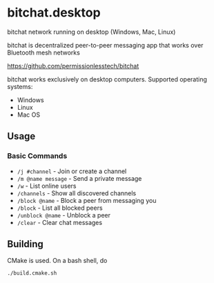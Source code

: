 # bitchat.desktop
bitchat network running on desktop (Windows, Mac, Linux) 

bitchat is decentralized peer-to-peer messaging app that works over Bluetooth mesh networks

https://github.com/permissionlesstech/bitchat

bitchat works exclusively on desktop computers. Supported operating systems:

- Windows
- Linux 
- Mac OS

## Usage

### Basic Commands

- `/j #channel` - Join or create a channel
- `/m @name message` - Send a private message
- `/w` - List online users
- `/channels` - Show all discovered channels
- `/block @name` - Block a peer from messaging you
- `/block` - List all blocked peers
- `/unblock @name` - Unblock a peer
- `/clear` - Clear chat messages

## Building

CMake is used. On a bash shell, do

```cmd
./build.cmake.sh
```